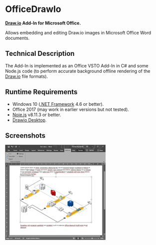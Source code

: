 # OfficeDrawIo
**[Draw.io](https://about.draw.io/) Add-In for Microsoft Office.**

Allows embedding and editing Draw.io images in Microsoft Office Word documents.

Technical Description
-----------
The Add-In is implemented as an Office VSTO Add-In in C# and some Node.js code (to perform accurate background offline rendering of the [Draw.io](https://about.draw.io/) file formats).

Runtime Requirements
--------------------
- Windows 10 ([.NET Framework](https://dotnet.microsoft.com/download/dotnet-framework) 4.6 or better).
- Office 2017 (may work in earlier versions but not tested).
- [Noje.js](https://nodejs.org/) v8.11.3 or better.
- [Drawio Desktop](https://about.draw.io/integrations/).

Screenshots
-----------
[![raspikey-diagram](screen1_tn.png)](screen1.png)

